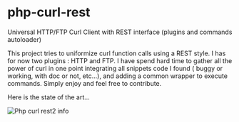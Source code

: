 # php-curl-rest
Universal HTTP/FTP Curl Client with REST interface (plugins and commands autoloader)

This project tries to uniformize curl function calls using a REST style. I has for now two plugins : HTTP and FTP.
I have spend hard time to gather all the power of curl in one point integrating all snippets code I found ( buggy or working, with
doc or not, etc...), and adding a common wrapper to execute commands. Simply enjoy and feel free to contribute.

Here is the state of the art...

![Php curl rest2 info](http://all-informatic.com/wp-content/uploads/2017/02/php-curl-rest2.jpg "Php curl rest2 info")

